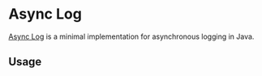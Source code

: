 # Async Log

[Async Log](https://github.com/mxro/async-log) is a minimal implementation for asynchronous logging in Java.

## Usage

